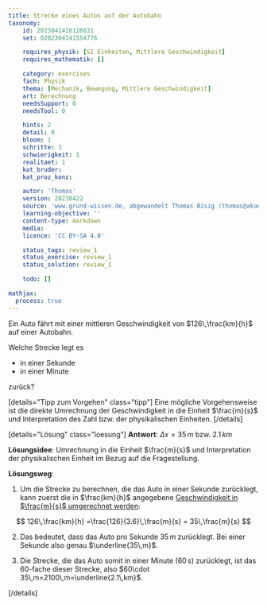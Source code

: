```yaml
---
title: Strecke eines Autos auf der Autobahn
taxonomy:
	id: 2023041416126631
	set: 0202304141554776

	requires_physik: [SI Einheiten, Mittlere Geschwindigkeit]
	requires_mathematik: []

	category: exercises
	fach: Physik
	thema: [Mechanik, Bewegung, Mittlere Geschwindigkeit]
	art: Berechnung
	needsSupport: 0
	needsTool: 0

	hints: 2
	detail: 0
	bloom: 1
	schritte: 3
	schwierigkeit: 1
	realitaet: 1
	kat_bruder:
	kat_proz_konz: 

	autor: 'Thomas'
	version: 20230422
	source: 'www.grund-wissen.de, abgewandelt Thomas Bisig (thomas@akademix.ch)'
	learning-objective: ''
	content-type: markdown
	media:
	licence: 'CC BY-SA 4.0'

	status_tags: review_1
	status_exercise: review_1
	status_solution: review_1

	todo: []

mathjax:
  process: true
---
```

Ein Auto fährt mit einer mittleren Geschwindigkeit von $126\,\frac{km}{h}$ auf einer Autobahn.

Welche Strecke legt es

- in einer Sekunde
- in einer Minute

zurück?

[details="Tipp zum Vorgehen" class="tipp"]
Eine mögliche Vorgehensweise ist die direkte Umrechnung der Geschwindigkeit in die Einheit $\frac{m}{s}$ und Interpretation des Zahl bzw. der physikalischen Einheiten.
[/details]

[details="Lösung" class="loesung"]
**Antwort**: $\Delta x=35\,m$ bzw. $2.1\,km$

**Lösungsidee**: Umrechnung in die Einheit $\frac{m}{s}$ und Interpretation der physikalischen Einheit im Bezug auf die Fragestellung.

**Lösungsweg**:
1. Um die Strecke zu berechnen, die das Auto in einer Sekunde zurücklegt, kann zuerst die in $\frac{km}{h}$ angegebene [Geschwindigkeit in $\frac{m}{s}$ umgerechnet werden](../):

$$
126\,\frac{km}{h} =\frac{126}{3.6}\,\frac{m}{s} = 35\,\frac{m}{s}
$$

2. Das bedeutet, dass das Auto pro Sekunde $35\,m$ zurücklegt. Bei einer Sekunde also genau $\underline{35\,m}$.

3. Die Strecke, die das Auto somit in einer Minute ($60\,s$) zurücklegt, ist das $60$-fache dieser Strecke, also $60\cdot 35\,m=2100\,m=\underline{2.1\,km}$.

[/details]